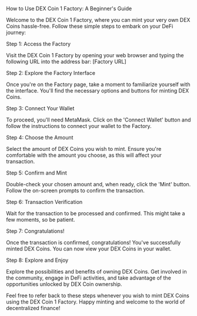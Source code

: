 How to Use DEX Coin 1 Factory: A Beginner's Guide

Welcome to the DEX Coin 1 Factory, where you can mint your very own DEX Coins hassle-free. Follow these simple steps to embark on your DeFi journey:

Step 1: Access the Factory

Visit the DEX Coin 1 Factory by opening your web browser and typing the following URL into the address bar: [Factory URL]

Step 2: Explore the Factory Interface

Once you're on the Factory page, take a moment to familiarize yourself with the interface. You'll find the necessary options and buttons for minting DEX Coins.

Step 3: Connect Your Wallet

To proceed, you'll need MetaMask. Click on the 'Connect Wallet' button and follow the instructions to connect your wallet to the Factory.

Step 4: Choose the Amount

Select the amount of DEX Coins you wish to mint. Ensure you're comfortable with the amount you choose, as this will affect your transaction.

Step 5: Confirm and Mint

Double-check your chosen amount and, when ready, click the 'Mint' button. Follow the on-screen prompts to confirm the transaction.

Step 6: Transaction Verification

Wait for the transaction to be processed and confirmed. This might take a few moments, so be patient.

Step 7: Congratulations!

Once the transaction is confirmed, congratulations! You've successfully minted DEX Coins. You can now view your DEX Coins in your wallet.

Step 8: Explore and Enjoy

Explore the possibilities and benefits of owning DEX Coins. Get involved in the community, engage in DeFi activities, and take advantage of the opportunities unlocked by DEX Coin ownership.

Feel free to refer back to these steps whenever you wish to mint DEX Coins using the DEX Coin 1 Factory. Happy minting and welcome to the world of decentralized finance!